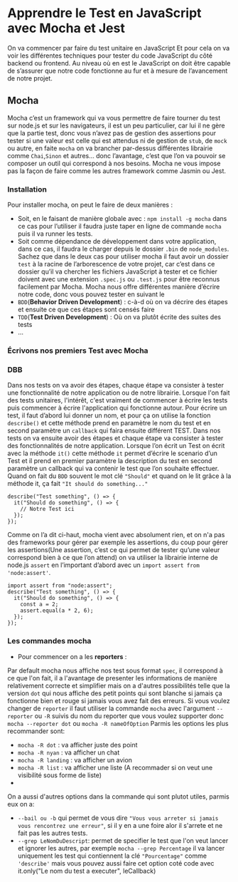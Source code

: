# Apprendre le Test en JavaScript avec Mocha et Jest

On va commencer par faire du test unitaire en JavaScript
Et pour cela on va voir les différentes techniques pour tester du code JavaScript du côté backend ou frontend.
Au niveau où en est le JavaScript on doit être capable de s’assurer que notre code fonctionne au fur et à mesure de l’avancement de notre projet.

## Mocha

Mocha c’est un framework qui va vous permettre de faire tourner du test sur node.js et sur les navigateurs, il est un peu particulier, car lui il ne gère que la partie test, donc vous n’avez pas de gestion des assertions pour tester si une valeur est celle qui est attendus ni de gestion de `stub`, de `mock` ou autre, en faite `mocha` on va brancher par-dessus différentes librairie comme `Chai`,`Sinon` et autres… donc l’avantage, c’est que l’on va pouvoir se composer un outil qui correspond à nos besoins.
Mocha ne vous impose pas la façon de faire comme les autres framework comme Jasmin ou Jest.

### Installation

Pour installer mocha, on peut le faire de deux manières :

- Soit, en le faisant de manière globale avec : `npm install -g mocha` dans ce cas pour l’utiliser il faudra juste taper en ligne de commande `mocha` puis il va runner les tests.
- Soit comme dépendance de développement dans votre application, dans ce cas, il faudra le charger depuis le dossier `.bin` de `node_modules`.
Sachez que dans le deux cas pour utiliser mocha il faut avoir un dossier `test` à la racine de l’arborescence de votre projet, car c’est dans ce dossier qu’il va chercher les fichiers JavaScript à tester et ce fichier doivent avec une extension `.spec.js` ou `.test.js` pour être reconnus facilement par Mocha.
Mocha nous offre différentes manière d’écrire notre code, donc vous pouvez tester en suivant le
- `BDD`(**Behavior Driven Development**) : c-à-d où on va décrire des étapes et ensuite ce que ces étapes sont censés faire
- `TDD`(**Test Driven Development**) : Où on va plutôt écrite des suites des tests
- …

### Écrivons nos premiers Test avec Mocha

### DBB

Dans nos tests on va avoir des étapes, chaque étape va consister à tester une fonctionnalité de notre application ou de notre librairie.
Lorsque l'on fait des tests unitaires, l'intérêt, c'est vraiment de commencer à écrire les tests puis commencer à écrire l'application qui fonctionne autour.
Pour écrire un test, il faut d’abord lui donner un nom, et pour ça on utilise la fonction `describe()` et cette méthode prend en paramètre le nom du test et en second paramètre un `callback` qui faira ensuite différent TEST.
Dans nos tests on va ensuite avoir des étapes et chaque étape va consister à tester des fonctionnalités de notre application.
Lorsque l’on écrit un Test on écrit avec la méthode `it()` cette méthode `it` permet d’écrire le scenario d’un Test et il prend en premier paramètre la description du test en second paramètre un callback qui va contenir le test que l’on souhaite effectuer.
Quand on fait du `BDD` souvent le mot clé `"Should"` et quand on le lit grâce à la méthode it, ça fait `"It should do something..."`

```{JS}
describe("Test something", () => {
  it("Should do something", () => {
    // Notre Test ici
  });
});
```

Comme on l’a dit ci-haut, mocha vient avec absolument rien, et on n'a pas des frameworks pour gérer par exemple les assertions, du coup pour gérer les assertions(Une assertion, c’est ce qui permet de tester qu’une valeur correspond bien à ce que l’on attend) on va utiliser la librairie interne de node.js `assert` en l’important d’abord avec un `import assert from 'node:assert'`.

```{TS}
import assert from "node:assert";
describe("Test something", () => {
  it("Should do something", () => {
    const a = 2;
    assert.equal(a * 2, 6);
  });
});

```

### Les commandes mocha

- Pour commencer on a les **reporters** :

Par default mocha nous affiche nos test sous format `spec`, il correspond à ce que l'on fait, il a l'avantage de presenter les informations de manière relativement correcte et simplifier mais on a d'autres possibilités telle que la version `dot` qui nous affiche des petit points qui sont blanche si jamais ça fonctionne bien et rouge si jamais vous avez fait des erreurs.
Si vous voulez changer de `reporter` il faut utiliser la commande `mocha` avec l'argument `--reporter` ou `-R` suivis du nom du reporter que vous voulez supporter donc `mocha --reporter dot` ou `mocha -R nameOfOption`
Parmis les options les plus recommander sont:

- `mocha -R dot` : va afficher juste des point
- `mocha -R nyan` : va afficher un chat
- `mocha -R landing` : va afficher un avion
- `mocha -R list` : va afficher une liste (A recommader si on veut une visibilité sous forme de liste)
-

On a aussi d'autres options dans la commande qui sont plutot utiles, parmis eux on a:

- `--bail ou -b` qui permet de vous dire `"Vous vous arreter si jamais vous rencontrez une erreur"`, si il y en a une foire alor il s'arrete et ne fait pas les autres tests.
- `--grep LeNomDuDescript`: permet de specifier le test que l'on veut lancer et ignorer les autres, par exemple `mocha --grep Percentage` il va lancer uniquement les test qui contiennent la clé `"Pourcentage"` comme `'describe'` mais vous pouvez aussi faire cet option coté code avec it.only("Le nom du test a executer", leCallback)
